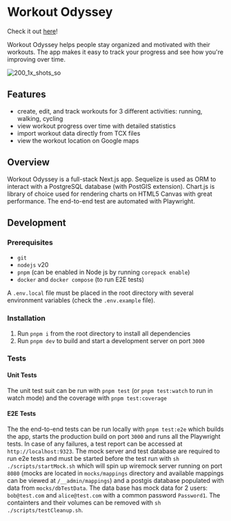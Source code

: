 # Workout Odyssey

Check it out [here](https://www.workoutodyssey.com)!

Workout Odyssey helps people stay organized and motivated with their workouts. The app makes it easy to track your progress and see how you're improving over time.

![200_1x_shots_so](https://github.com/user-attachments/assets/d8ce22b2-71d9-4ad7-b1fc-fa2ccc42ff24)

## Features

-   create, edit, and track workouts for 3 different activities: running, walking, cycling
-   view workout progress over time with detailed statistics
-   import workout data directly from TCX files
-   view the workout location on Google maps

## Overview

Workout Odyssey is a full-stack Next.js app. Sequelize is used as ORM to interact with a PostgreSQL database (with PostGIS extension). Chart.js is library of choice used for rendering charts on HTML5 Canvas with great performance. The end-to-end test are automated with Playwright.

## Development

### Prerequisites

-   `git`
-   `nodejs` v20
-   `pnpm` (can be enabled in Node js by running `corepack enable`)
-   `docker` and `docker compose` (to run E2E tests)

A `.env.local` file must be placed in the root directory with several environment variables (check the `.env.example` file).

### Installation

1. Run `pnpm i` from the root directory to install all dependencies
2. Run `pnpm dev` to build and start a development server on port `3000`

### Tests

#### Unit Tests

The unit test suit can be run with `pnpm test` (or `pnpm test:watch` to run in watch mode) and the coverage with `pnpm test:coverage`

#### E2E Tests

The the end-to-end tests can be run locally with `pnpm test:e2e` which builds the app, starts the production build on port `3000` and runs all the Playwright tests. In case of any failures, a test report can be accessed at `http://localhost:9323`. The mock server and test database are required to run e2e tests and must be started before the test run with `sh ./scripts/startMock.sh` which will spin up wiremock server running on port `8080` (mocks are located in `mocks/mappings` directory and available mappings can be viewed at `/__admin/mappings`) and a postgis database populated with data from `mocks/dbTestData`. The data base has mock data for 2 users: `bob@test.com` and `alice@test.com` with a common password `Password1`. The containters and their volumes can be removed with `sh ./scripts/testCleanup.sh`.
